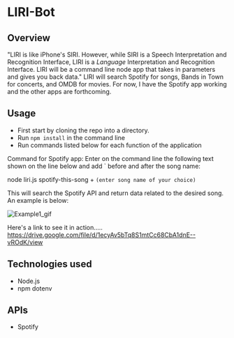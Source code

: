# LIRI-Bot

## Overview
"LIRI is like iPhone's SIRI. However, while SIRI is a Speech Interpretation and Recognition Interface, LIRI is a _Language_ Interpretation and Recognition Interface. LIRI will be a command line node app that takes in parameters and gives you back data."
LIRI will search Spotify for songs, Bands in Town for concerts, and OMDB for movies.  For now, I have the Spotify app working and the other apps are forthcoming.  

## Usage
- First start by cloning the repo into a directory.
- Run `npm install` in the command line 
- Run commands listed below for each function of the application

Command for Spotify app: 
Enter on the command line the following text shown on the line below and add ` before and after the song name:

node liri.js spotify-this-song + `(enter song name of your choice)` 

This will search the Spotify API and return data related to the desired song. An example is below: 

![Example1_gif](https://i.imgur.com/WIGRH8b.gif)

Here's a link to see it in action.....     
https://drive.google.com/file/d/1ecyAv5bTq8S1mtCc68CbA1dnE--vROdK/view





## Technologies used
- Node.js
- npm dotenv

## APIs
- Spotify




